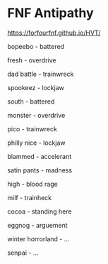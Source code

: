 # FNF Antipathy

https://forfourfnf.github.io/HVT/

bopeebo - battered

fresh - overdrive

dad battle - trainwreck

spookeez - lockjaw

south - battered

monster - overdrive

pico - trainwreck

philly nice - lockjaw

blammed - accelerant

satin pants - madness

high - blood rage

milf - trainheck

cocoa - standing here

eggnog - arguement

winter horrorland - ...

senpai - ...
